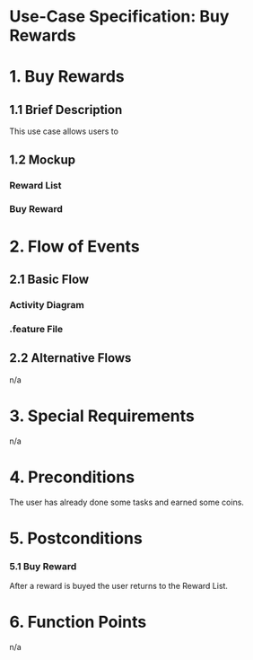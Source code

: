 # Use-Case Specification: Buy Rewards

# 1. Buy Rewards

## 1.1 Brief Description
This use case allows users to 

## 1.2 Mockup

### Reward List

### Buy Reward


# 2. Flow of Events

## 2.1 Basic Flow

### Activity Diagram


### .feature File



## 2.2 Alternative Flows
n/a

# 3. Special Requirements
n/a

# 4. Preconditions
The user has already done some tasks and earned some coins.

# 5. Postconditions

### 5.1 Buy Reward
After a reward is buyed the user returns to the Reward List.



# 6. Function Points
n/a

